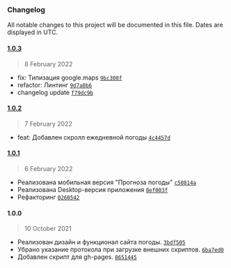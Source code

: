 ### Changelog

All notable changes to this project will be documented in this file. Dates are displayed in UTC.

#### [1.0.3](https://github.com/rodionbgd/weather/compare/1.0.2...1.0.3)

> 8 February 2022

- fix: Типизация google.maps [`9bc308f`](https://github.com/rodionbgd/weather/commit/9bc308f2e2cbf06c2eda6f6e2a6cb419d4fdd33a)
- refactor: Линтинг [`9d7a0b6`](https://github.com/rodionbgd/weather/commit/9d7a0b61ffed56ed2b786d2a0b481c7ccb580591)
- changelog update [`f79dc9b`](https://github.com/rodionbgd/weather/commit/f79dc9bf28664f6e5d450b4174080a365af291f5)

#### [1.0.2](https://github.com/rodionbgd/weather/compare/1.0.1...1.0.2)

> 7 February 2022

- feat: Добавлен скролл ежедневной погоды [`4c4457d`](https://github.com/rodionbgd/weather/commit/4c4457dbb240978c58143dee806956ed06deb5aa)

#### [1.0.1](https://github.com/rodionbgd/weather/compare/1.0.0...1.0.1)

> 6 February 2022

- Реализована мобильная версия "Прогноза погоды" [`c50814a`](https://github.com/rodionbgd/weather/commit/c50814a230d1905692a6225f8a3de115230bb36c)
- Реализована Desktop-версия приложения [`8ef003f`](https://github.com/rodionbgd/weather/commit/8ef003fd7f0b3270d5945ec9fc4b945cb66cd042)
- Рефакторинг [`0260542`](https://github.com/rodionbgd/weather/commit/0260542eaa01aa5e657b3a3d5d9301ce5e83346c)

#### 1.0.0

> 10 October 2021

- Реализован дизайн и функционал сайта погоды. [`3bdf505`](https://github.com/rodionbgd/weather/commit/3bdf50572830e8914ed766b5a5fbf47ba531dc1b)
- Убрано указание протокола при загрузке внешних скриптов. [`6ba7ed0`](https://github.com/rodionbgd/weather/commit/6ba7ed02e69758458ea9fbbec4b10d463617a569)
- Добавлен скрипт для gh-pages. [`8651445`](https://github.com/rodionbgd/weather/commit/865144555387d387b4bb5506e9a1f63821375673)
